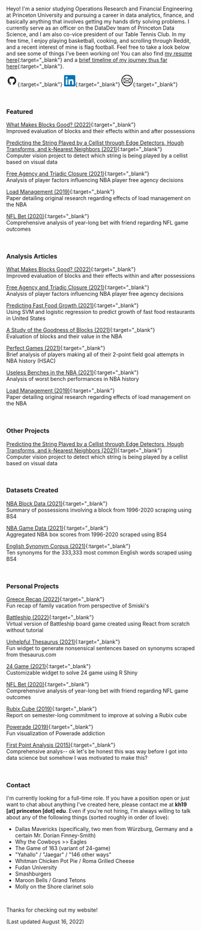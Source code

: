 Heyo! I'm a senior studying Operations Research and Financial Engineering at Princeton University and pursuing a career in data analytics, finance, and basically anything that involves getting my hands dirty solving problems. I currently serve as an officer on the DataDev team of Princeton Data Science, and I am also co-vice president of our Table Tennis Club. In my free time, I enjoy playing basketball, cooking, and scrolling through Reddit, and a recent interest of mine is flag football. Feel free to take a look below and see some of things I've been working on! You can also find [my resume here](./Resume_081622.pdf){:target="_blank"} and a [brief timeline of my journey thus far here](./timeline){:target="_blank"}.

[<img src="github.png" width=30px>](https://github.com/kenhuang41/){:target="_blank"}
[<img src="linkedin.png" width=30px>](https://linkedin.com/in/kenhuang41){:target="_blank"}
[<img src="mail.png" width=30px>](kh19@princeton.edu){:target="_blank"}

<br />

### Featured

[What Makes Blocks Good? (2022)](good_blocks.pdf){:target="_blank"} <br />
Improved evaluation of blocks and their effects within and after possessions

[Predicting the String Played by a Cellist through Edge Detectors, Hough Transforms, and k-Nearest Neighbors (2021)](projects/cos429_final_project.pdf){:target="_blank"} <br />
Computer vision project to detect which string is being played by a cellist based on visual data

[Free Agency and Triadic Closure (2021)](projects/orf387_project.pdf){:target="_blank"} <br />
Analysis of player factors influencing NBA player free agency decisions

[Load Management (2019)](wri150_paper.pdf){:target="_blank"} <br />
Paper detailing original research regarding effects of load management on the NBA

[NFL Bet (2020)](https://kenhuang41.shinyapps.io/nfl_bet/){:target="_blank"} <br />
Comprehensive analysis of year-long bet with friend regarding NFL game outcomes

<br />

### Analysis Articles

[What Makes Blocks Good? (2022)](good_blocks.pdf){:target="_blank"} <br />
Improved evaluation of blocks and their effects within and after possessions

[Free Agency and Triadic Closure (2021)](projects/orf387_project.pdf){:target="_blank"} <br />
Analysis of player factors influencing NBA player free agency decisions

[Predicting Fast Food Growth (2021)](./projects/sml310_report.pdf){:target="_blank"} <br />
Using SVM and logistic regression to predict growth of fast food restaurants in United States

[A Study of the Goodness of Blocks (2021)](projects/bad_blocks_abridged.html){:target="_blank"} <br />
Evaluation of blocks and their value in the NBA

[Perfect Games (2021)](http://harvardsportsanalysis.org/2021/02/almost-perfect-a-look-at-zion-esque-games/){:target="_blank"} <br />
Brief analysis of players making all of their 2-point field goal attempts in NBA history (HSAC)

[Useless Benches in the NBA (2021)](projects/useless_bench.html){:target="_blank"} <br />
Analysis of worst bench performances in NBA history

[Load Management (2019)](wri150_paper.pdf){:target="_blank"} <br />
Paper detailing original research regarding effects of load management on the NBA

<br />

### Other Projects

[Predicting the String Played by a Cellist through Edge Detectors, Hough Transforms, and k-Nearest Neighbors (2021)](projects/cos429_final_project.pdf){:target="_blank"} <br />
Computer vision project to detect which string is being played by a cellist based on visual data

<br />

### Datasets Created

[NBA Block Data (2021)](https://www.kaggle.com/kenhuang41/nba-block-possession-data){:target="_blank"} <br />
Summary of possessions involving a block from 1996-2020 scraping using BS4

[NBA Game Data (2021)](https://www.kaggle.com/kenhuang41/nba-basic-game-data-by-player){:target="_blank"} <br />
Aggregated NBA box scores from 1996-2020 scraped using BS4

[English Synonym Corpus (2021)](https://www.kaggle.com/kenhuang41/english-synonym-corpus){:target="_blank"} <br />
Ten synonyms for the 333,333 most common English words scraped using BS4

<br />

### Personal Projects

[Greece Recap (2022)](./greece/home.html){:target="_blank"} <br />
Fun recap of family vacation from perspective of Smiski's <br />

[Battleship (2022)](./battleship){:target="_blank"} <br />
Virtual version of Battleship board game created using React from scratch without tutorial <br />

[Unhelpful Thesaurus (2021)](https://kenhuang41.shinyapps.io/unhelpful_thesaurus/){:target="_blank"} <br />
Fun widget to generate nonsensical sentences based on synonyms scraped from thesaurus.com <br />

[24 Game (2021)](https://kenhuang41.shinyapps.io/24-game/){:target="_blank"} <br />
Customizable widget to solve 24 game using R Shiny <br />

[NFL Bet (2020)](https://kenhuang41.shinyapps.io/nfl_bet/){:target="_blank"} <br />
Comprehensive analysis of year-long bet with friend regarding NFL game outcomes <br />

[Rubix Cube (2019)](https://m.facebook.com/story.php?story_fbid=2553973861364941&id=100002570556666){:target="_blank"} <br />
Report on semester-long commitment to improve at solving a Rubix cube

[Powerade (2019)](https://m.facebook.com/story.php?story_fbid=2454654487963546&id=100002570556666){:target="_blank"} <br />
Fun visualization of Powerade addiction

[First Point Analysis (2015)](https://docs.google.com/spreadsheets/d/1rGuhxGGrdMzkU4yDsr-2Fsnx1fif9XndRTxqDQ8JJOA/edit?usp=sharing){:target="_blank"} <br />
Comprehensive analys-- ok let's be honest this was way before I got into data science but somehow I was motivated to make this?

<br />

### Contact

I'm currently looking for a full-time role. If you have a position open or just want to chat about anything I've created here, please contact me at **kh19 [at] princeton [dot] edu**. Even if you're not hiring, I'm always willing to talk about any of the following things (sorted roughly in order of love):

* Dallas Mavericks (specifically, two men from Würzburg, Germany and a certain Mr. Dorian Finney-Smith)
* Why the Cowboys >> Eagles
* The Game of 163 (variant of 24-game)
* "Yahallo" / "Jaegar" / "146 other ways"
* Whitman Chicken Pot Pie / Roma Grilled Cheese
* Fudan University
* Smashburgers
* Maroon Bells / Grand Tetons
* Molly on the Shore clarinet solo

<br />

Thanks for checking out my website!

(Last updated August 16, 2022)
